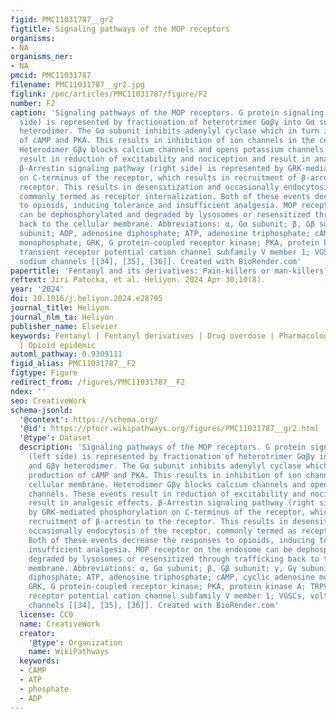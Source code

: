 ```yaml
---
figid: PMC11031787__gr2
figtitle: Signaling pathways of the MOP receptors
organisms:
- NA
organisms_ner:
- NA
pmcid: PMC11031787
filename: PMC11031787__gr2.jpg
figlink: /pmc/articles/PMC11031787/figure/F2
number: F2
caption: 'Signaling pathways of the MOP receptors. G protein signaling pathway (left
  side) is represented by fractionation of heterotrimer Gαβγ into Gα subunit and Gβγ
  heterodimer. The Gα subunit inhibits adenylyl cyclase which in turn inhibits production
  of cAMP and PKA. This results in inhibition of ion channels in the cellular membrane.
  Heterodimer Gβγ blocks calcium channels and opens potassium channels. These events
  result in reduction of excitability and nociception and result in analgesic effects.
  β-Arrestin signaling pathway (right side) is represented by GRK-mediated phosphorylation
  on C-terminus of the receptor, which results in recruitment of β-arrestin to the
  receptor. This results in desensitization and occasionally endocytosis of the receptor,
  commonly termed as receptor internalization. Both of these events decrease the responses
  to opioids, inducing tolerance and insufficient analgesia. MOP receptor on the endosome
  can be dephosphorylated and degraded by lysosomes or resensitized through trafficking
  back to the cellular membrane. Abbreviations: α, Gα subunit; β, Gβ subunit; γ, Gγ
  subunit; ADP, adenosine diphosphate; ATP, adenosine triphosphate; cAMP, cyclic adenosine
  monophosphate; GRK, G protein-coupled receptor kinase; PKA, protein kinase A; TRPV1,
  transient receptor potential cation channel subfamily V member 1; VGSCs, voltage-gated
  sodium channels [[34], [35], [36]]. Created with BioRender.com'
papertitle: 'Fentanyl and its derivatives: Pain-killers or man-killers?'
reftext: Jiri Patocka, et al. Heliyon. 2024 Apr 30;10(8).
year: '2024'
doi: 10.1016/j.heliyon.2024.e28795
journal_title: Heliyon
journal_nlm_ta: Heliyon
publisher_name: Elsevier
keywords: Fentanyl | Fentanyl derivatives | Drug overdose | Pharmacology | Toxicology
  | Opioid epidemic
automl_pathway: 0.9309111
figid_alias: PMC11031787__F2
figtype: Figure
redirect_from: /figures/PMC11031787__F2
ndex: ''
seo: CreativeWork
schema-jsonld:
  '@context': https://schema.org/
  '@id': https://pfocr.wikipathways.org/figures/PMC11031787__gr2.html
  '@type': Dataset
  description: 'Signaling pathways of the MOP receptors. G protein signaling pathway
    (left side) is represented by fractionation of heterotrimer Gαβγ into Gα subunit
    and Gβγ heterodimer. The Gα subunit inhibits adenylyl cyclase which in turn inhibits
    production of cAMP and PKA. This results in inhibition of ion channels in the
    cellular membrane. Heterodimer Gβγ blocks calcium channels and opens potassium
    channels. These events result in reduction of excitability and nociception and
    result in analgesic effects. β-Arrestin signaling pathway (right side) is represented
    by GRK-mediated phosphorylation on C-terminus of the receptor, which results in
    recruitment of β-arrestin to the receptor. This results in desensitization and
    occasionally endocytosis of the receptor, commonly termed as receptor internalization.
    Both of these events decrease the responses to opioids, inducing tolerance and
    insufficient analgesia. MOP receptor on the endosome can be dephosphorylated and
    degraded by lysosomes or resensitized through trafficking back to the cellular
    membrane. Abbreviations: α, Gα subunit; β, Gβ subunit; γ, Gγ subunit; ADP, adenosine
    diphosphate; ATP, adenosine triphosphate; cAMP, cyclic adenosine monophosphate;
    GRK, G protein-coupled receptor kinase; PKA, protein kinase A; TRPV1, transient
    receptor potential cation channel subfamily V member 1; VGSCs, voltage-gated sodium
    channels [[34], [35], [36]]. Created with BioRender.com'
  license: CC0
  name: CreativeWork
  creator:
    '@type': Organization
    name: WikiPathways
  keywords:
  - CAMP
  - ATP
  - phosphate
  - ADP
---
```

